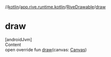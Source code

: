 //[kotlin](../../../index.md)/[app.rive.runtime.kotlin](../index.md)/[RiveDrawable](index.md)/[draw](draw.md)



# draw  
[androidJvm]  
Content  
open override fun [draw](draw.md)(canvas: [Canvas](https://developer.android.com/reference/kotlin/android/graphics/Canvas.html))  



